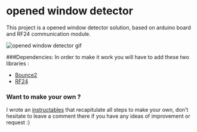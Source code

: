 # opened window detector

This project is a opened window detector solution, based on arduino board and RF24 communication module.

![opened window detector gif](http://cdn.instructables.com/FH7/IQ0W/IR5MVTNI/FH7IQ0WIR5MVTNI.ANIMATED.LARGE.gif)

###Dependencies:
In order to make it work you will have to add these two libraries :
 * [Bounce2](https://github.com/thomasfredericks/Bounce2)
 * [RF24](https://github.com/TMRh20/RF24)

### Want to make your own ?
I wrote an [instructables]() that recapitulate all steps to make your own, don't hesitate to leave a comment there if you have any ideas of improvement or request :)
